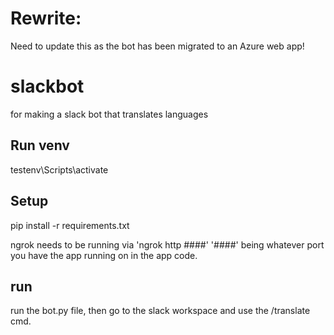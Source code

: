 # Rewrite:
Need to update this as the bot has been migrated to an Azure web app!

# slackbot
for making a slack bot that translates languages


## Run venv
testenv\Scripts\activate

## Setup
pip install -r requirements.txt

ngrok needs to be running via 
'ngrok http ####'
'####' being whatever port you have the app running on in the app code. 

## run
run the bot.py file, then go to the slack workspace and use the /translate cmd. 
